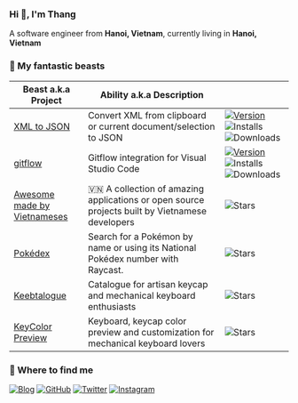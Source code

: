 ### Hi 👋, I'm Thang

A software engineer from **Hanoi, Vietnam**, currently living in **Hanoi, Vietnam**

<!--
### 🔭 I’m currently working on
<p>
  <img alt="Nodejs" src="https://img.shields.io/badge/-Nodejs-339933?style=flat-square&logo=Node.js&logoColor=white" />
  <img alt="go" src="https://img.shields.io/badge/-go-00ADD8?style=flat-square&logo=go&logoColor=white" />
  <img alt="React" src="https://img.shields.io/badge/-React-61DAFB?style=flat-square&logo=react&logoColor=white" />
  <img alt="Vue" src="https://img.shields.io/badge/-Vue-4FC08D?style=flat-square&logo=vue.js&logoColor=white" />
  <img alt="Docker" src="https://img.shields.io/badge/-Docker-2496ED?style=flat-square&logo=docker&logoColor=white" />
  <img alt="Kubernetes" src="https://img.shields.io/badge/-Kubernetes-326CE5?style=flat-square&logo=kubernetes&logoColor=white" />
  <img alt="Google Cloud Platform" src="https://img.shields.io/badge/-Google_Cloud_Platform-4285F4?style=flat-square&logo=google-cloud&logoColor=white" />
  <img alt="Amazon Web Services" src="https://img.shields.io/badge/-Amazon_Web_Services-232F3E?style=flat-square&logo=amazon-aws&logoColor=white" />
  <img alt="Sass" src="https://img.shields.io/badge/-Sass-CC6699?style=flat-square&logo=sass&logoColor=white" />
  <img alt="git" src="https://img.shields.io/badge/-Git-F05032?style=flat-square&logo=git&logoColor=white" />
  <img alt="npm" src="https://img.shields.io/badge/-npm-CB3837?style=flat-square&logo=npm&logoColor=white" />
  <img alt="Prettier" src="https://img.shields.io/badge/-Prettier-F7B93E?style=flat-square&logo=prettier&logoColor=white" />
</p>
-->

### 🙈 My fantastic beasts
| Beast a.k.a Project | Ability a.k.a Description | |
|---|---|---|
| [XML to JSON](https://marketplace.visualstudio.com/items?itemName=buianhthang.xml2json) | Convert XML from clipboard or current document/selection to JSON | [![Version](https://img.shields.io/visual-studio-marketplace/v/buianhthang.xml2json?style=flat-square&logo=visual-studio-code)](https://marketplace.visualstudio.com/items?itemName=buianhthang.xml2json) ![Installs](https://img.shields.io/visual-studio-marketplace/i/buianhthang.xml2json?style=flat-square) ![Downloads](https://img.shields.io/visual-studio-marketplace/d/buianhthang.xml2json?style=flat-square) |
| [gitflow](https://marketplace.visualstudio.com/items?itemName=buianhthang.gitflow) | Gitflow integration for Visual Studio Code | [![Version](https://img.shields.io/visual-studio-marketplace/v/buianhthang.gitflow?style=flat-square&logo=visual-studio-code)](https://marketplace.visualstudio.com/items?itemName=buianhthang.gitflow) ![Installs](https://img.shields.io/visual-studio-marketplace/i/buianhthang.gitflow?style=flat-square) ![Downloads](https://img.shields.io/visual-studio-marketplace/d/buianhthang.gitflow?style=flat-square) |
| [Awesome made by Vietnameses](https://github.com/anhthang/awesome-made-by-vietnameses) | 🇻🇳 A collection of amazing applications or open source projects built by Vietnamese developers | ![Stars](https://img.shields.io/github/stars/anhthang/awesome-made-by-vietnameses?style=flat-square) | 
| [Pokédex](https://www.raycast.com/anhthang/pokedex) |  Search for a Pokémon by name or using its National Pokédex number with Raycast. | ![Stars](https://img.shields.io/github/stars/anhthang/raycast-pokedex?style=flat-square) | 
| [Keebtalogue](https://keebtalogue.vercel.app) |  Catalogue for artisan keycap and mechanical keyboard enthusiasts  | ![Stars](https://img.shields.io/github/stars/anhthang/keebtalogue?style=flat-square) |
| [KeyColor Preview](https://keycolor.xyz) | Keyboard, keycap color preview and customization for mechanical keyboard lovers | ![Stars](https://img.shields.io/github/stars/anhthang/keycolor-preview?style=flat-square) |


### 🔭 Where to find me

[![Blog](https://img.shields.io/badge/-Blog-FF5722?style=for-the-badge&logo=blogger&logoColor=white)](https://anhthang.org)
[![GitHub](https://img.shields.io/badge/-GitHub-181717?style=for-the-badge&logo=github&logoColor=white)](https://github.com/anhthang)
[![Twitter](https://img.shields.io/badge/-Twitter-1DA1F2?style=for-the-badge&logo=twitter&logoColor=white)](https://twitter.com/anhthangbui)
[![Instagram](https://img.shields.io/badge/-Instagram-E4405F?style=for-the-badge&logo=instagram&logoColor=white)](https://instagram.com/anhthangbui)
